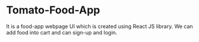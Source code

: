# Tomato-Food-App
It is a food-app webpage UI which is created using React JS library. We can add food into cart and can sign-up and login.
